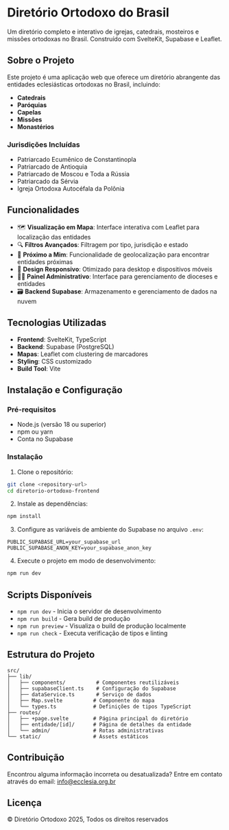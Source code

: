 # Diretório Ortodoxo do Brasil

Um diretório completo e interativo de igrejas, catedrais, mosteiros e missões ortodoxas no Brasil. Construído com SvelteKit, Supabase e Leaflet.

## Sobre o Projeto

Este projeto é uma aplicação web que oferece um diretório abrangente das entidades eclesiásticas ortodoxas no Brasil, incluindo:

- **Catedrais**
- **Paróquias**
- **Capelas**
- **Missões**
- **Monastérios**

### Jurisdições Incluídas

- Patriarcado Ecumênico de Constantinopla
- Patriarcado de Antioquia
- Patriarcado de Moscou e Toda a Rússia
- Patriarcado da Sérvia
- Igreja Ortodoxa Autocéfala da Polônia

## Funcionalidades

- 🗺️ **Visualização em Mapa**: Interface interativa com Leaflet para localização das entidades
- 🔍 **Filtros Avançados**: Filtragem por tipo, jurisdição e estado
- 📍 **Próximo a Mim**: Funcionalidade de geolocalização para encontrar entidades próximas
- 📱 **Design Responsivo**: Otimizado para desktop e dispositivos móveis
- 👨‍💼 **Painel Administrativo**: Interface para gerenciamento de dioceses e entidades
- 🗃️ **Backend Supabase**: Armazenamento e gerenciamento de dados na nuvem

## Tecnologias Utilizadas

- **Frontend**: SvelteKit, TypeScript
- **Backend**: Supabase (PostgreSQL)
- **Mapas**: Leaflet com clustering de marcadores
- **Styling**: CSS customizado
- **Build Tool**: Vite

## Instalação e Configuração

### Pré-requisitos

- Node.js (versão 18 ou superior)
- npm ou yarn
- Conta no Supabase

### Instalação

1. Clone o repositório:
```bash
git clone <repository-url>
cd diretorio-ortodoxo-frontend
```

2. Instale as dependências:
```bash
npm install
```

3. Configure as variáveis de ambiente do Supabase no arquivo `.env`:
```env
PUBLIC_SUPABASE_URL=your_supabase_url
PUBLIC_SUPABASE_ANON_KEY=your_supabase_anon_key
```

4. Execute o projeto em modo de desenvolvimento:
```bash
npm run dev
```

## Scripts Disponíveis

- `npm run dev` - Inicia o servidor de desenvolvimento
- `npm run build` - Gera build de produção
- `npm run preview` - Visualiza o build de produção localmente
- `npm run check` - Executa verificação de tipos e linting

## Estrutura do Projeto

```
src/
├── lib/
│   ├── components/          # Componentes reutilizáveis
│   ├── supabaseClient.ts    # Configuração do Supabase
│   ├── dataService.ts       # Serviço de dados
│   ├── Map.svelte          # Componente do mapa
│   └── types.ts            # Definições de tipos TypeScript
├── routes/
│   ├── +page.svelte        # Página principal do diretório
│   ├── entidade/[id]/      # Página de detalhes da entidade
│   └── admin/              # Rotas administrativas
└── static/                 # Assets estáticos
```

## Contribuição

Encontrou alguma informação incorreta ou desatualizada? Entre em contato através do email: info@ecclesia.org.br

## Licença

© Diretório Ortodoxo 2025, Todos os direitos reservados
